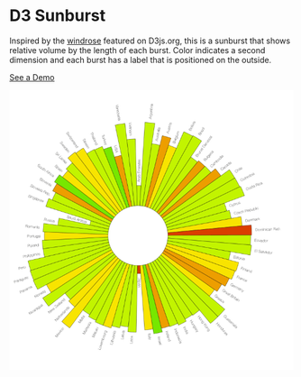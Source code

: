 D3 Sunburst
===========

Inspired by the [windrose](http://windhistory.com/station.html?KSFO) featured on D3js.org, this is a sunburst that shows relative volume by the length of each burst. Color indicates a second dimension and each burst has a label that is positioned on the outside.

[See a Demo](http://ernst96.github.io/demo/sunburst/)


![Sunburst](/sunburst/sunburst.gif)
